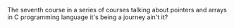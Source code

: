 The seventh course in a series of courses talking about pointers and arrays in C programming language
it's being a journey ain't it?
